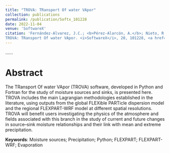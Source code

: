 ```yaml
---
title: "TROVA: TRansport Of water VApor"
collection: publications
permalink: /publication/Softx_101228
date: 2022-11-04
venue: 'SoftwareX'
citation: 'Fernández-Alvarez, J.C.; <b>Pérez-Alarcón, A.</b>; Nieto, R.; Gimeno, L. (2022).
TROVA: TRansport Of water VApor. <i>SoftwareX</i>, 20, 101228, <a href="https://doi.org/10.1016/j.softx.2022.101228" target="blank">https://doi.org/10.1016/j.softx.2022.101228</a>'
---
```


......  

# Abstract

The TRansport Of water VApor (TROVA) software, developed in Python and Fortran for the study of moisture sources and sinks, is presented here. 
TROVA includes the main Lagrangian methodologies established in the literature, using outputs from the global FLEXible PARTicle dispersion model
and the regional FLEXPART-WRF model at different spatial resolutions. TROVA will benefit users investigating the physics of the atmosphere and 
fields associated with this branch in the study of current and future changes in source–sink moisture relationships and their link with mean and 
extreme precipitation.

<b>Keywords</b>: Moisture sources; Precipitation; Python; FLEXPART; FLEXPART-WRF; Evaporation
